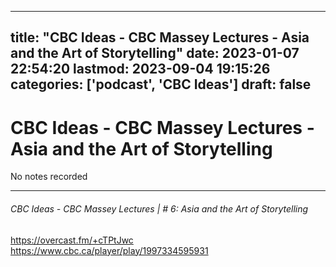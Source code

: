 
---
title: "CBC Ideas - CBC Massey Lectures - Asia and the Art of Storytelling"
date: 2023-01-07 22:54:20
lastmod: 2023-09-04 19:15:26
categories: ['podcast', 'CBC Ideas']
draft: false
---


# CBC Ideas - CBC Massey Lectures - Asia and the Art of Storytelling

No notes recorded

- - -
###### CBC Ideas - CBC Massey Lectures | # 6: Asia and the Art of Storytelling

https://overcast.fm/+cTPtJwc  
https://www.cbc.ca/player/play/1997334595931

<!-- #public #podcast #CBC Ideas# -->

<!-- {BearID:0231B387-0A41-4D44-9636-63442CEAB68D-28016-00002D97C4927FD0} -->

